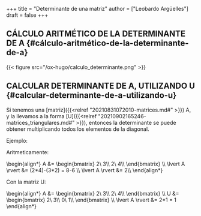 +++
title = "Determinante de una matriz"
author = ["Leobardo Argüelles"]
draft = false
+++

## CÁLCULO ARITMÉTICO DE LA DETERMINANTE DE A {#cálculo-aritmético-de-la-determinante-de-a}

{{< figure src="/ox-hugo/calculo_determinante.png" >}}


## CALCULAR DETERMINANTE DE A, UTILIZANDO U {#calcular-determinante-de-a-utilizando-u}

Si tenemos una [matriz]({{<relref "20210831072010-matrices.md#" >}}) A, y la llevamos a la forma [U]({{<relref "20210902165246-matrices_triangulares.md#" >}}),
entonces la determinante se puede obtener multiplicando todos los
elementos de la diagonal.

Ejemplo:

Aritmeticamente:

\begin{align\*}
A &=
\begin{bmatrix}
2\ 3\\\ 2\ 4\\\\
\end{bmatrix}
\\\\
\lvert A \rvert &= (2\*4)-(3\*2) = 8-6 \\\\
\lvert A \rvert &= 2\\\\
\end{align\*}

Con la matriz U:

\begin{align\*}
A &=
\begin{bmatrix}
2\ 3\\\ 2\ 4\\\\
\end{bmatrix}
\\\\
U &=
\begin{bmatrix}
2\ 3\\\ 0\ 1\\\\
\end{bmatrix}
\\\\
\lvert A \rvert &= 2\*1 = 1
\end{align\*}
